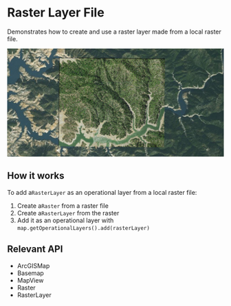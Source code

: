 <h1>Raster Layer File</h1>

<p>Demonstrates  how to create and use a raster layer made from a local raster file.</p>

<p><img src="RasterLayerFile.png"/></p>

<h2>How it works</h2>

<p>To add a<code>RasterLayer</code> as an operational layer from a local raster file:</p>
<ol>
  <li>Create a<code>Raster</code> from a raster file</li>
  <li>Create a<code>RasterLayer</code> from the raster</li>
  <li>Add it as an operational layer with <code>map.getOperationalLayers().add(rasterLayer)</code></li>
</ol>

<h2>Relevant API</h2>

<ul>
  <li>ArcGISMap</li>
  <li>Basemap</li>
  <li>MapView</li>
  <li>Raster</li>
  <li>RasterLayer</li>
</ul>
